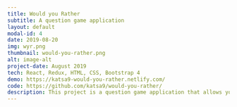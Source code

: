 ```yaml
---
title: Would you Rather
subtitle: A question game application
layout: default
modal-id: 4
date: 2019-08-20
img: wyr.png
thumbnail: would-you-rather.png
alt: image-alt
project-date: August 2019
tech: React, Redux, HTML, CSS, Bootstrap 4 
demo: https://katsa9-would-you-rather.netlify.com/
code: https://github.com/katsa9/would-you-rather/
description: This project is a question game application that allows you to answer as well as add questions of the form - Would you rather Fight Thanos OR Fight Voldemort. The application also has a leaderboard where users are ranked according to the sum of questions they have asked as well as answered. The application also mocks a logging in process so that it behaves correctly depending on who is logged in. The aim of this project was to practice React with Redux for state management. I also decided to include styling using Bootstrap 4.
---
```

